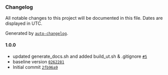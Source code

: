 ### Changelog

All notable changes to this project will be documented in this file. Dates are displayed in UTC.

Generated by [`auto-changelog`](https://github.com/CookPete/auto-changelog).

#### 1.0.0

- updated generate_docs.sh and added build_ut.sh & .gitignore [`#5`](https://rdkcentral-github.com/rdkcentral/rdk-halif-v4l2/pull/5)
- baseline version [`0262281`](https://rdkcentral-github.com/rdkcentral/rdk-halif-v4l2/commit/0262281edb92424db12fcf7b4bd07f9ca81a9cf6)
- Initial commit [`2fb96a9`](https://rdkcentral-github.com/rdkcentral/rdk-halif-v4l2/commit/2fb96a95f6ae805b3e95c10e6486d231b2c1a120)
